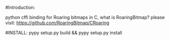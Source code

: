 #Introduction:

python cffi binding for Roaring bitmaps in C, what is RoaringBitmap? please visit: https://github.com/RoaringBitmap/CRoaring

#INSTALL:
pypy setup.py build && pypy setup.py install


